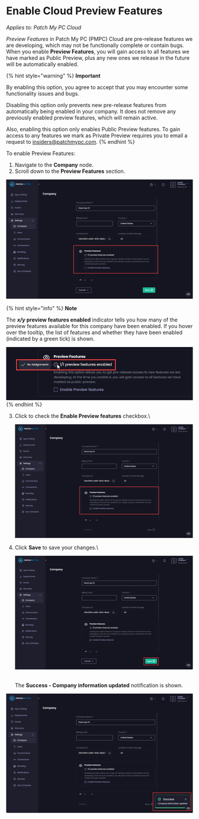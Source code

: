 # Enable Cloud Preview Features

_Applies to: Patch My PC Cloud_

_Preview Features_ in Patch My PC (PMPC) Cloud are pre-release features we are developing, which may not be functionally complete or contain bugs. When you enable **Preview Features**, you will gain access to all features we have marked as Public Preview, plus any new ones we release in the future will be automatically enabled.

{% hint style="warning" %}
**Important**

By enabling this option, you agree to accept that you may encounter some functionality issues and bugs.

Disabling this option only prevents new pre-release features from automatically being enabled in your company. It does not remove any previously enabled preview features, which will remain active.

Also, enabling this option only enables Public Preview features. To gain access to any features we mark as Private Preview requires you to email a request to [insiders@patchmypc.com](mailto:insiders@patchmypc.com).
{% endhint %}

To enable Preview Features:

1. Navigate to the **Company** node.
2. Scroll down to the **Preview Features** section.

![Scrolling down to the “Preview Features” section](<../../../.gitbook/assets/image-(2249) (1).png>)

{% hint style="info" %}
**Note**

The _**x/y**_**&#x20;preview features enabled** indicator tells you how many of the preview features available for this company have been enabled. If you hover over the tooltip, the list of features and whether they have been enabled (indicated by a green tick) is shown.

<img src="../../../.gitbook/assets/image-(2250).png" alt="" data-size="original">
{% endhint %}

3.  Click to check the **Enable Preview features** checkbox.\\

    ![Checking the “Enable Preview features” checkbox.](<../../../.gitbook/assets/image-(2251) (1).png>)
4.  Click **Save** to save your changes.\\

    ![Clicking "Save" to save your changes](<../../../.gitbook/assets/image-(2252) (1).png>)

    \
    The **Success - Company information updated** notification is shown.

![“Success - Company information updated” notification](<../../../.gitbook/assets/image-(2253) (1).png>)
